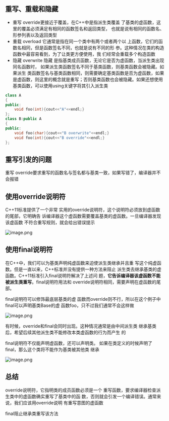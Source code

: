 
## 重写、重载和隐藏

- 重写 override更接近于覆盖，在C++中是指派生类覆盖 了基类的虚函数，这里的覆盖必须满足有相同的函数签名和返回类型， 也就是说有相同的函数名、形参列表以及返回类型
- 重载 overload 它通常是指在同一个类中有两个或者两个以 上函数，它们的函数名相同，但是函数签名不同，也就是说有不同的形 参。这种情况在类的构造函数中最容易看到，为了让类更方便使用，我 们经常会重载多个构造函数
- 隐藏 overwrite 隐藏 是指基类成员函数，无论它是否为虚函数，当派生类出现同名函数时， 如果派生类函数签名不同于基类函数，则基类函数会被隐藏。如果派生 类函数签名与基类函数相同，则需要确定基类函数是否为虚函数，如果 是虚函数，则这里的概念就是重写；否则基类函数也会被隐藏。如果还想使用基类函数，可以使用using关键字将其引入派生类

```cpp
class A  
{  
public:  
    void foo(int){cout<<"A"<<endl;}  
};  
class B:public A  
{  
public:  
    void foo(char){cout<<"B overwrite"<<endl;}  
    void foo(int){cout<<"B override"<<endl;}  
};
```

## 重写引发的问题

重写 override要求重写的函数名与签名都与基类一致，如果写错了，编译器并不会报错


## 使用override说明符

C++11标准提供了一个非常 实用的override说明符，这个说明符必须放到虚函数的尾部，它明确告 诉编译器这个虚函数需要覆盖基类的虚函数。一旦编译器发现该虚函数 不符合重写规则，就会给出错误提示

![image.png](https://yaaame-1317851743.cos.ap-beijing.myqcloud.com/20240501221629.png)


## 使用final说明符

在C++中，我们可以为基类声明纯虚函数来迫使派生类继承并且重 写这个纯虚函数。但是一直以来，C++标准并没有提供一种方法来阻止 派生类去继承基类的虚函数。C++11标准引入final说明符解决了上述问 题，**它告诉编译器该虚函数不能被派生类重写**。final说明符用法和 override说明符相同，需要声明在虚函数的尾部。

final说明符可以修饰最底层基类的虚 函数而override则不行，所以在这个例子中final可以声明基类Base的虚 函数foo，只不过我们通常不会这样做

![image.png](https://yaaame-1317851743.cos.ap-beijing.myqcloud.com/20240501221808.png)


有时候，override和final会同时出现。这种情况通常是由中间派生类 继承基类后，希望后续其他派生类不能修改本类虚函数的行为而产生 的

final说明符不仅能声明虚函数，还可以声明类。 如果在类定义的时候声明了final，那么这个类将不能作为基类被其他类 继承

![image.png](https://yaaame-1317851743.cos.ap-beijing.myqcloud.com/20240501221917.png)


## 总结
override说明符，它指明类的成员函数必须是一个 重写函数，要求编译器检查派生类中的虚函数确实重写了基类中的函 数，否则就会引发一个编译错误。通常来说，我们应该用override说明 有重写意图的虚函数

final阻止继承类重写该方法
